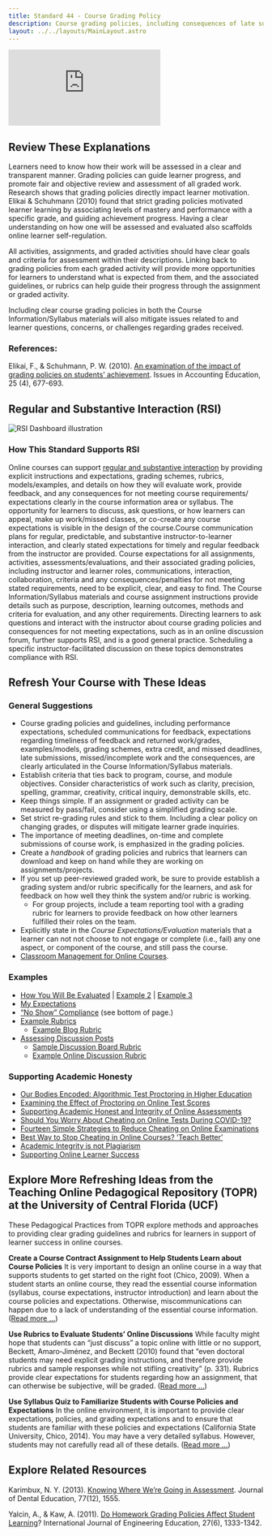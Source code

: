 ```yaml
---
title: Standard 44 - Course Grading Policy
description: Course grading policies, including consequences of late submissions, are clearly stated in the Course Information/ Syllabus materials.
layout: ../../layouts/MainLayout.astro
---
```

<iframe src="https://www.youtube.com/embed/oj-T51MHomg" title="YouTube video player" frameborder="0" allow="accelerometer; autoplay; clipboard-write; encrypted-media; gyroscope; picture-in-picture" allowfullscreen></iframe>

## Review These Explanations

Learners need to know how their work will be assessed in a clear and transparent manner. Grading policies can guide learner progress, and promote fair and objective review and assessment of all graded work. Research shows that grading policies directly impact learner motivation. Elikai & Schuhmann (2010) found that strict grading policies motivated learner learning by associating levels of mastery and performance with a specific grade, and guiding achievement progress. Having a clear understanding on how one will be assessed and evaluated also scaffolds online learner self-regulation.

All activities, assignments, and graded activities should have clear goals and criteria for assessment within their descriptions. Linking back to grading policies from each graded activity will provide more opportunities for learners to understand what is expected from them, and the associated guidelines, or rubrics can help guide their progress through the assignment or graded activity.

Including clear course grading policies in both the Course Information/Syllabus materials will also mitigate issues related to and learner questions, concerns, or challenges regarding grades received.

### References:
Elikai, F., & Schuhmann, P. W. (2010). [An examination of the impact of grading policies on students’ achievement](http://aaajournals.org/doi/abs/10.2308/iace.2010.25.4.677). Issues in Accounting Education, 25 (4), 677-693.

## Regular and Substantive Interaction (RSI)

![RSI Dashboard illustration](https://oscqr.suny.edu/wp-content/uploads/2021/07/RSI-dashboard-300x167.png)

### How This Standard Supports RSI

Online courses can support [regular and substantive interaction](/rsi/introduction) by providing explicit instructions and expectations, grading schemes, rubrics, models/examples, and details on how they will evaluate work, provide feedback, and any consequences for not meeting course requirements/ expectations clearly in the course information area or syllabus. The opportunity for learners to discuss, ask questions, or how learners can appeal, make up work/missed classes, or co-create any course expectations is visible in the design of the course.Course communication plans for regular, predictable, and substantive instructor-to-learner interaction, and clearly stated expectations for timely and regular feedback from the instructor are provided. Course expectations for all assignments, activities, assessments/evaluations, and their associated grading policies, including instructor and learner roles, communications, interaction, collaboration, criteria and any consequences/penalties for not meeting stated requirements, need to be explicit, clear, and easy to find. The Course Information/Syllabus materials and course assignment instructions provide details such as purpose, description, learning outcomes, methods and criteria for evaluation, and any other requirements. Directing learners to ask questions and interact with the instructor about course grading policies and consequences for not meeting expectations, such as in an online discussion forum, further supports RSI, and is a good general practice. Scheduling a specific instructor-facilitated discussion on these topics demonstrates compliance with RSI.

## Refresh Your Course with These Ideas

### General Suggestions

- Course grading policies and guidelines, including performance expectations, scheduled communications for feedback, expectations regarding timeliness of feedback and returned work/grades, examples/models, grading schemes, extra credit, and missed deadlines, late submissions, missed/incomplete work and the consequences, are clearly articulated in the Course Information/Syllabus materials.
- Establish criteria that ties back to program, course, and module objectives. Consider characteristics of work such as clarity, precision, spelling, grammar, creativity, critical inquiry, demonstrable skills, etc.
- Keep things simple. If an assignment or graded activity can be measured by pass/fail, consider using a simplified grading scale.
- Set strict re-grading rules and stick to them. Including a clear policy on changing grades, or disputes will mitigate learner grade inquiries.
- The importance of meeting deadlines, on-time and complete submissions of course work, is emphasized in the grading policies.
- Create a _handbook_ of grading policies and rubrics that learners can download and keep on hand while they are working on assignments/projects.
- If you set up peer-reviewed graded work, be sure to provide establish a grading system and/or rubric specifically for the learners, and ask for feedback on how well they think the system and/or rubric is working.
    - For group projects, include a team reporting tool with a grading rubric for learners to provide feedback on how other learners fulfilled their roles on the team.
- Explicitly state in the _Course Expectations/Evaluation_ materials that a learner can not not choose to not engage or complete (i.e., fail) any one aspect, or component of the course, and still pass the course.
- [Classroom Management for Online Courses](https://www.facultyfocus.com/tag/classroom-management-for-online-courses/).

### Examples

- [How You Will Be Evaluated](https://onlineteaching.open.suny.edu/page/example-evaluation) | [Example 2](https://onlineteaching.open.suny.edu/page/example-evaluation2) | [Example 3](https://etap640.edublogs.org/2009/12/17/my-discussion-post-grading-rubric/)
- [My Expectations](https://onlineteaching.open.suny.edu/page/example-expectations)
- [“No Show” Compliance](https://onlineteaching.open.suny.edu/page/example-course-policies) (see bottom of page.)
- [Example Rubrics](https://www.rcampus.com/rubricshellc.cfm?mode=gallery&sms=publicrub&glid=4&sid=1000&)
    - [Example Blog Rubric](https://etap640.edublogs.org/2008/06/02/reflections-blog-post-grading-rubric/)
- [Assessing Discussion Posts](https://drive.google.com/file/d/1ulY59yF8CDZDiXZzredknN6n5TTTcBG7/view)
    - [Sample Discussion Board Rubric](http://www1.udel.edu/janet/MARC2006/rubric.html)
    - [Example Online Discussion Rubric](https://www2.uwstout.edu/content/profdev/rubrics/discussionrubric.html)

### Supporting Academic Honesty

- [Our Bodies Encoded: Algorithmic Test Proctoring in Higher Education](https://hybridpedagogy.org/our-bodies-encoded-algorithmic-test-proctoring-in-higher-education/)
- [Examining the Effect of Proctoring on Online Test Scores](https://olj.onlinelearningconsortium.org/index.php/olj/article/view/885)
- [Supporting Academic Honest and Integrity of Online Assessments](https://onlineteaching.open.suny.edu/page/cheating)
- [Should You Worry About Cheating on Online Tests During COVID-19?](http://neoacademic.com/2020/03/19/should-you-worry-about-cheating-on-online-tests-during-covid-19)
- [Fourteen Simple Strategies to Reduce Cheating on Online Examinations](https://www.facultyfocus.com/articles/educational-assessment/fourteen-simple-strategies-to-reduce-cheating-on-online-examinations)
- [Best Way to Stop Cheating in Online Courses? ‘Teach Better’](https://www.insidehighered.com/digital-learning/article/2020/07/22/technology-best-way-stop-online-cheating-no-experts-say-better)
- [Academic Integrity is not Plagiarism](https://www.monash.edu/learning-teaching/insights-and-events/blog/academic-integrity-is-not-plagiarism)
- [Supporting Online Learner Success](https://online.suny.edu/onlineteaching/resources/supporting-online-student-success/)

## Explore More Refreshing Ideas from the Teaching Online Pedagogical Repository (TOPR) at the University of Central Florida (UCF)

These Pedagogical Practices from TOPR explore methods and approaches to providing clear grading guidelines and rubrics for learners in support of learner success in online courses.

**Create a Course Contract Assignment to Help Students Learn about Course Policies**
It is very important to design an online course in a way that supports students to get started on the right foot (Chico, 2009). When a student starts an online course, they read the essential course information (syllabus, course expectations, instructor introduction) and learn about the course policies and expectations. Otherwise, miscommunications can happen due to a lack of understanding of the essential course information. ([Read more …](https://topr.online.ucf.edu/create-a-course-contract-assignment-to-help-students-learn-about-course-policies/))

**Use Rubrics to Evaluate Students’ Online Discussions**
While faculty might hope that students can “just discuss” a topic online with little or no support, Beckett, Amaro‐Jiménez, and Beckett (2010) found that “even doctoral students may need explicit grading instructions, and therefore provide rubrics and sample responses while not stifling creativity” (p. 331). Rubrics provide clear expectations for students regarding how an assignment, that can otherwise be subjective, will be graded. ([Read more …](https://topr.online.ucf.edu/discussion-rubrics/))

**Use Syllabus Quiz to Familiarize Students with Course Policies and Expectations**
In the online environment, it is important to provide clear expectations, policies, and grading expectations and to ensure that students are familiar with these policies and expectations (California State University, Chico, 2014). You may have a very detailed syllabus. However, students may not carefully read all of these details. ([Read more …](https://topr.online.ucf.edu/syllabus-quiz/))

## Explore Related Resources

Karimbux, N. Y. (2013). [Knowing Where We’re Going in Assessment](https://www.adea.org/ADEA/Blogs/Bulletin_of_Dental_Education/Preview_the_December_2013_Issue_of_the_Journal_of_Dental_Education.html). Journal of Dental Education, 77(12), 1555.

Yalcin, A., & Kaw, A. (2011). [Do Homework Grading Policies Affect Student Learning](http://www.eng.usf.edu/~kaw/research/grading_hw.htm)? International Journal of Engineering Education, 27(6), 1333-1342.